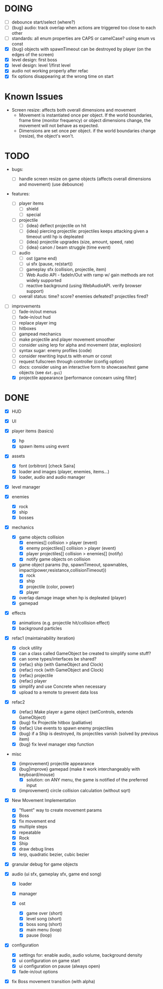 # DOING

- [ ] debounce start/select (where?)
- [ ] {bug} audio: track overlap when actions are triggered too close to each other
- [ ] standards: all enum properties are CAPS or camelCase? using enum vs const
- [x] {bug} objects with spawnTimeout can be destroyed by player (on the edges of the screen)
- [x] level design: first boss
- [x] level design: level 1/first level
- [x] audio not working properly after refac
- [x] fix options disappearing at the wrong time on start

# Known Issues

- Screen resize: affects both overall dimensions and movement
  - Movement is instantiated once per object. If the world boundaries, frame time (monitor frequency) or object dimensions change, the movement will not behave as expected.
  - Dimensions are set once per object. if the world boundaries change (resize), the object's won't.

# TODO

- bugs:

  - [ ] handle screen resize on game objects (affects overall dimensions and movement) (use debounce)

- features:

  - [ ] player items
    - [ ] shield
    - [ ] special
  - [ ] projectile
    - [ ] {idea} deflect projectile on hit
    - [ ] {idea} piercing projectile: projectiles keeps attacking given a timeout until hp is depleated
    - [ ] {idea} projectile upgrades (size, amount, speed, rate)
    - [ ] {idea} canon / beam struggle (time event)
  - [ ] audio
    - [ ] ost (game end)
    - [ ] ui sfx (pause, re(start))
    - [ ] gameplay sfx (collision, projectile, item)
    - [ ] Web Audio API - fadeIn/Out with ramp w/ gain methods are not widely supported
    - [ ] reactive background (using WebAudioAPI. verify browser support)
  - [ ] overall status: time? score? enemies defeated? projectiles fired?

- [ ] improvements
  - [ ] fade-in/out menus
  - [ ] fade-in/out hud
  - [ ] replace player img
  - [ ] hitboxes
  - [ ] gampead mechanics
  - [ ] make projectile and player movement smoother
  - [ ] consider using lerp for alpha and movement (star, explosion)
  - [ ] syntax sugar: enemy profiles (code)
  - [ ] consider rewriting Input.ts with enum or const
  - [ ] request fullscreen through controller (config option)
  - [ ] docs: consider using an interactive form to showcase/test game objects (see `dat.gui`)
  - [x] projectile appearance [performance concearn using filter]

# DONE

- [x] HUD
- [x] UI
- [x] player items (basics)
  - [x] hp
  - [x] spawn items using event
- [x] assets
  - [x] font (orbitron) [check Saira]
  - [x] loader and images (player, enemies, items...)
  - [x] loader, audio and audio manager
- [x] level manager
- [x] enemies
  - [x] rock
  - [x] ship
  - [x] bosses
- [x] mechanics

  - [x] game objects collision
    - [x] enemies[] collision > player (event)
    - [x] enemy projectiles[] collision > player (event)
    - [x] player projectiles[] collision > enemies[] (notify)
    - [x] notify game objects on collision
  - [x] game object params (hp, spawnTimeout, spawnables, impact{power,resistance,collisionTimeout})
    - [x] rock
    - [x] ship
    - [x] projectile (color, power)
    - [x] player
  - [x] overlap damage image when hp is depleated (player)
  - [x] gamepad

- [x] effects

  - [x] animations (e.g. projectile hit/collision effect)
  - [x] background particles

- [x] refac1 (maintainability iteration)

  - [x] clock utility
  - [x] can a class called GameObject be created to simplify some stuff?
  - [x] can some types/interfaces be shared?
  - [x] {refac} ship (with GameObject and Clock)
  - [x] {refac} rock (with GameObject and Clock)
  - [x] {refac} projectile
  - [x] {refac} player
  - [x] simplify and use Concrete when necessary
  - [x] upload to a remote to prevent data loss

- [x] refac2

  - [x] {refac} Make player a game object (setControls, extends GameObject)
  - [x] {bug} fix Projectile hitbox (palliative)
  - [x] {refac} Use events to spawn enemy projectiles
  - [x] {bug} if a Ship is destroyed, its projectiles vanish (solved by previous item)
  - [x] {bug} fix level manager step function

- misc

  - [x] {improvement} projectile appearance
  - [x] {bug|improve} gamepad (make it work interchangeably with keyboard/mouse)
    - [x] solution: on ANY menu, the game is notified of the preferred input
  - [x] {improvement} circle collision calculation (without sqrt)

- [x] New Movement Implementation

  - [x] "fluent" way to create movement params
  - [x] Boss
  - [x] fix movement end
  - [x] multiple steps
  - [x] repeatable
  - [x] Rock
  - [x] Ship
  - [x] draw debug lines
  - [x] lerp, quadratic bezier, cubic bezier

- [x] granular debug for game objects
- [x] audio (ui sfx, gameplay sfx, game end song)

  - [x] loader
  - [x] manager
  - [x] ost

    - [x] game over (short)
    - [x] level song (short)
    - [x] boss song (short)
    - [x] main menu (loop)
    - [x] pause (loop)

- [x] configuration

  - [x] settings for: enable audio, audio volume, background density
  - [x] ui configuration on game start
  - [x] ui configuration on pause (always open)
  - [x] fade-in/out options

- [x] fix Boss movement transition (with alpha)
